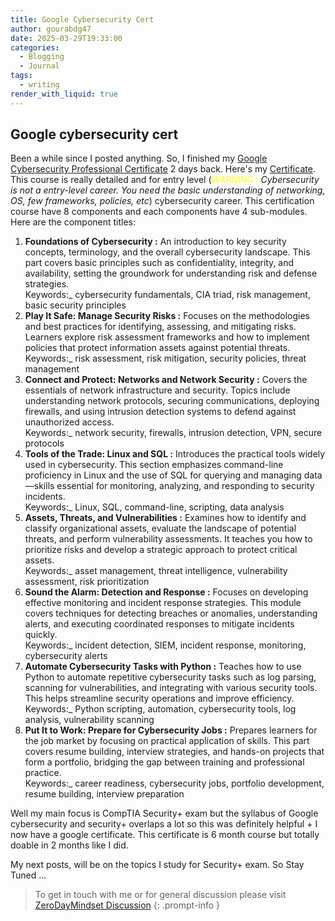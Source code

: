 ```yaml
---
title: Google Cybersecurity Cert
author: gourabdg47
date: 2025-03-29T19:33:00
categories:
  - Blogging
  - Journal
tags:
  - writing
render_with_liquid: true
---
```


## Google cybersecurity cert

Been a while since I posted anything. So, I finished my [Google Cybersecurity Professional Certificate](https://www.coursera.org/professional-certificates/google-cybersecurity/) 2 days back. Here's my [Certificate](https://www.coursera.org/account/accomplishments/specialization/P9264RVW05GN). This course is really detailed and for entry level (*<span style="color: yellow;">WARNING :</span>  Cybersecurity is not a entry-level career. You need the basic understanding of networking, OS, few frameworks, policies, etc*) cybersecurity career. This certification course have 8 components and each components have 4 sub-modules. Here are the component titles:

1. **Foundations of Cybersecurity :**  An introduction to key security concepts, terminology, and the overall cybersecurity landscape. This part covers basic principles such as confidentiality, integrity, and availability, setting the groundwork for understanding risk and defense strategies.  
	Keywords:_ cybersecurity fundamentals, CIA triad, risk management, basic security principles
2. **Play It Safe: Manage Security Risks :** Focuses on the methodologies and best practices for identifying, assessing, and mitigating risks. Learners explore risk assessment frameworks and how to implement policies that protect information assets against potential threats.  
	Keywords:_ risk assessment, risk mitigation, security policies, threat management
3. **Connect and Protect: Networks and Network Security :** Covers the essentials of network infrastructure and security. Topics include understanding network protocols, securing communications, deploying firewalls, and using intrusion detection systems to defend against unauthorized access.  
	Keywords:_ network security, firewalls, intrusion detection, VPN, secure protocols
4. **Tools of the Trade: Linux and SQL :** Introduces the practical tools widely used in cybersecurity. This section emphasizes command-line proficiency in Linux and the use of SQL for querying and managing data—skills essential for monitoring, analyzing, and responding to security incidents.  
	Keywords:_ Linux, SQL, command-line, scripting, data analysis
5. **Assets, Threats, and Vulnerabilities :** Examines how to identify and classify organizational assets, evaluate the landscape of potential threats, and perform vulnerability assessments. It teaches you how to prioritize risks and develop a strategic approach to protect critical assets.  
	Keywords:_ asset management, threat intelligence, vulnerability assessment, risk prioritization
6. **Sound the Alarm: Detection and Response :** Focuses on developing effective monitoring and incident response strategies. This module covers techniques for detecting breaches or anomalies, understanding alerts, and executing coordinated responses to mitigate incidents quickly.  
	Keywords:_ incident detection, SIEM, incident response, monitoring, cybersecurity alerts
7. **Automate Cybersecurity Tasks with Python :** Teaches how to use Python to automate repetitive cybersecurity tasks such as log parsing, scanning for vulnerabilities, and integrating with various security tools. This helps streamline security operations and improve efficiency.  
	Keywords:_ Python scripting, automation, cybersecurity tools, log analysis, vulnerability scanning
8. **Put It to Work: Prepare for Cybersecurity Jobs :** Prepares learners for the job market by focusing on practical application of skills. This part covers resume building, interview strategies, and hands-on projects that form a portfolio, bridging the gap between training and professional practice.  
	Keywords:_ career readiness, cybersecurity jobs, portfolio development, resume building, interview preparation

Well my main focus is CompTIA Security+ exam but the syllabus of Google cybersecurity and security+ overlaps a lot so this was definitely helpful + I now have a google certificate. This certificate is 6 month course but totally doable in 2 months like I did. 

My next posts, will be on the topics I study for Security+ exam. So Stay Tuned ...


> To get in touch with me or for general discussion please visit [ZeroDayMindset Discussion](https://github.com/orgs/X3N0-G0D/discussions) 
{: .prompt-info }
